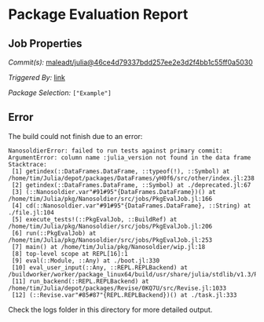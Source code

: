# Package Evaluation Report

## Job Properties

*Commit(s):* [maleadt/julia@46ce4d79337bdd257ee2e3d2f4bb1c55ff0a5030](https://github.com/maleadt/julia/commit/46ce4d79337bdd257ee2e3d2f4bb1c55ff0a5030)

*Triggered By:* [link](https://www.test.com)

*Package Selection:* `["Example"]`

## Error

The build could not finish due to an error:

```
NanosoldierError: failed to run tests against primary commit: ArgumentError: column name :julia_version not found in the data frame
Stacktrace:
 [1] getindex(::DataFrames.DataFrame, ::typeof(!), ::Symbol) at /home/tim/Julia/depot/packages/DataFrames/yH0f6/src/other/index.jl:238
 [2] getindex(::DataFrames.DataFrame, ::Symbol) at ./deprecated.jl:67
 [3] (::Nanosoldier.var"#91#95"{DataFrames.DataFrame})() at /home/tim/Julia/pkg/Nanosoldier/src/jobs/PkgEvalJob.jl:166
 [4] cd(::Nanosoldier.var"#91#95"{DataFrames.DataFrame}, ::String) at ./file.jl:104
 [5] execute_tests!(::PkgEvalJob, ::BuildRef) at /home/tim/Julia/pkg/Nanosoldier/src/jobs/PkgEvalJob.jl:206
 [6] run(::PkgEvalJob) at /home/tim/Julia/pkg/Nanosoldier/src/jobs/PkgEvalJob.jl:253
 [7] main() at /home/tim/Julia/pkg/Nanosoldier/wip.jl:18
 [8] top-level scope at REPL[16]:1
 [9] eval(::Module, ::Any) at ./boot.jl:330
 [10] eval_user_input(::Any, ::REPL.REPLBackend) at /buildworker/worker/package_linux64/build/usr/share/julia/stdlib/v1.3/REPL/src/REPL.jl:86
 [11] run_backend(::REPL.REPLBackend) at /home/tim/Julia/depot/packages/Revise/0KQ7U/src/Revise.jl:1033
 [12] (::Revise.var"#85#87"{REPL.REPLBackend})() at ./task.jl:333
```

Check the logs folder in this directory for more detailed output.

